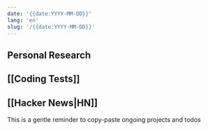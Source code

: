 ```yaml
---
date: '{{date:YYYY-MM-DD}}'
lang: 'en'
slug: '/{{date:YYYY-MM-DD}}'
---
```


## Personal Research

## [[Coding Tests]]

## [[Hacker News|HN]]

This is a gentle reminder to copy-paste ongoing projects and todos

